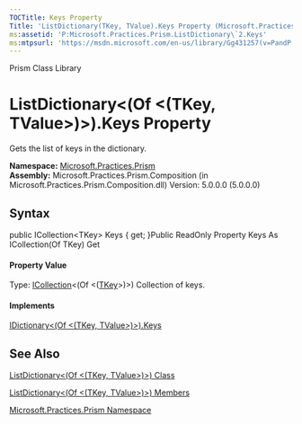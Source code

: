 ```yaml
---
TOCTitle: Keys Property
Title: 'ListDictionary(TKey, TValue).Keys Property (Microsoft.Practices.Prism)'
ms:assetid: 'P:Microsoft.Practices.Prism.ListDictionary\`2.Keys'
ms:mtpsurl: 'https://msdn.microsoft.com/en-us/library/Gg431257(v=PandP.50)'
---
```


Prism Class Library

ListDictionary&lt;(Of &lt;(TKey, TValue&gt;)&gt;).Keys Property
===================================================================

Gets the list of keys in the dictionary.

**Namespace:** [Microsoft.Practices.Prism](https://msdn.microsoft.com/n:microsoft.practices.prism)
**Assembly:** Microsoft.Practices.Prism.Composition (in Microsoft.Practices.Prism.Composition.dll) Version: 5.0.0.0 (5.0.0.0)

## Syntax


<span id="syntaxToggle"></span>public ICollection&lt;TKey&gt; Keys { get; }Public ReadOnly Property Keys As ICollection(Of TKey) Get
#### Property Value

Type: [ICollection](http://msdn2.microsoft.com/en-us/library/92t2ye13)&lt;(Of &lt;([TKey](https://msdn.microsoft.com/t:microsoft.practices.prism.listdictionary%602)&gt;)&gt;)
Collection of keys.
#### Implements

[IDictionary&lt;(Of &lt;(TKey, TValue&gt;)&gt;).Keys](http://msdn2.microsoft.com/en-us/library/1ebzfbyx)

See Also
--------


[ListDictionary&lt;(Of &lt;(TKey, TValue&gt;)&gt;) Class](https://msdn.microsoft.com/t:microsoft.practices.prism.listdictionary%602)

[ListDictionary&lt;(Of &lt;(TKey, TValue&gt;)&gt;) Members](https://msdn.microsoft.com/allmembers.t:microsoft.practices.prism.listdictionary%602)

[Microsoft.Practices.Prism Namespace](https://msdn.microsoft.com/n:microsoft.practices.prism)
